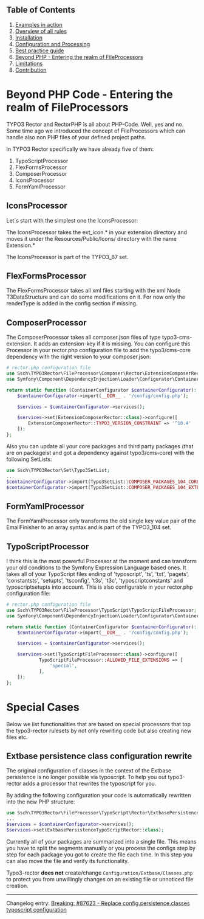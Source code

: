 ## Table of Contents
1. [Examples in action](./examples_in_action.md)
1. [Overview of all rules](./all_rectors_overview.md)
1. [Installation](./installation.md)
1. [Configuration and Processing](./configuration_and_processing.md)
1. [Best practice guide](./best_practice_guide.md)
1. [Beyond PHP - Entering the realm of FileProcessors](./beyond_php_file_processors.md)
1. [Limitations](./limitations.md)
1. [Contribution](./contribution.md)

# Beyond PHP Code - Entering the realm of FileProcessors

TYPO3 Rector and RectorPHP is all about PHP-Code. Well, yes and no.
Some time ago we introduced the concept of FileProcessors which can handle also non PHP files of your defined project paths.

In TYPO3 Rector specifically we have already five of them:

1. TypoScriptProcessor
1. FlexFormsProcessor
1. ComposerProcessor
1. IconsProcessor
1. FormYamlProcessor

## IconsProcessor
Let´s start with the simplest one the IconsProcessor:

The IconsProcessor takes the ext_icon.* in your extension directory and moves it under the Resources/Public/Icons/ directory with the name Extension.*

The IconsProcessor is part of the TYPO3_87 set.

## FlexFormsProcessor
The FlexFormsProcessor takes all xml files starting with the xml Node T3DataStructure and can do some modifications on it.
For now only the renderType is added in the config section if missing.

## ComposerProcessor
The ComposerProcessor takes all composer.json files of type typo3-cms-extension.
It adds an extension-key if it is missing. You can configure this Processor in your rector.php configuration file to add the typo3/cms-core dependency with the right version to your composer.json:

```php
# rector.php configuration file
use Ssch\TYPO3Rector\FileProcessor\Composer\Rector\ExtensionComposerRector;
use Symfony\Component\DependencyInjection\Loader\Configurator\ContainerConfigurator;

return static function (ContainerConfigurator $containerConfigurator): void {
    $containerConfigurator->import(__DIR__ . '/config/config.php');

    $services = $containerConfigurator->services();

    $services->set(ExtensionComposerRector::class)->configure([
        ExtensionComposerRector::TYPO3_VERSION_CONSTRAINT => '^10.4'
    ]);
};
```

Also you can update all your core packages and third party packages (that are on packageist and got a dependency against typo3/cms-core) with the following SetLists:
```php
use Ssch\TYPO3Rector\Set\Typo3SetList;
...
$containerConfigurator->import(Typo3SetList::COMPOSER_PACKAGES_104_CORE);
$containerConfigurator->import(Typo3SetList::COMPOSER_PACKAGES_104_EXTENSIONS);
```

## FormYamlProcessor
The FormYamlProcessor only transforms the old single key value pair of the EmailFinisher to an array syntax and is part of the TYPO3_104 set.

## TypoScriptProcessor
I think this is the most powerful Processor at the moment and can transform your old conditions to the Symfony Expression Language based ones.
It takes all of your TypoScript files ending of 'typoscript', 'ts', 'txt', 'pagets', 'constantsts', 'setupts', 'tsconfig', 't3s', 't3c', 'typoscriptconstants' and typoscriptsetupts into account.
This is also configurable in your rector.php configuration file:

```php
# rector.php configuration file
use Ssch\TYPO3Rector\FileProcessor\TypoScript\TypoScriptFileProcessor;
use Symfony\Component\DependencyInjection\Loader\Configurator\ContainerConfigurator;

return static function (ContainerConfigurator $containerConfigurator): void {
    $containerConfigurator->import(__DIR__ . '/config/config.php');

    $services = $containerConfigurator->services();

    $services->set(TypoScriptFileProcessor::class)->configure([
            TypoScriptFileProcessor::ALLOWED_FILE_EXTENSIONS => [
                'special',
            ],
    ]);
};
```
# Special Cases

Below we list functionalities that are based on special processors that top the typo3-rector rulesets by not only rewriting code but also creating new files etc.


## Extbase persistence class configuration rewrite

The original configuration of classes in the context of the Extbase persistence is no longer possible via typoscript.
To help you out typo3-rector adds a processor that rewrites the typoscript for you.

By adding the following configuration your code is automatically rewritten into the new PHP structure:

```php
use Ssch\TYPO3Rector\FileProcessor\TypoScript\Rector\ExtbasePersistenceTypoScriptRector;
...
$services = $containerConfigurator->services();
$services->set(ExtbasePersistenceTypoScriptRector::class);
```

Currently all of your packages are summarized into a single file.
This means you have to split the segments manually or you process the configs step by step for each package you got to create the file each time.
In this step you can also move the file and verify its functionality.

Typo3-rector **does not** create/change `Configuration/Extbase/Classes.php` to protect you from unwillingly changes on an existing file or unnoticed file creation.

---
Changelog entry: [Breaking: #87623 - Replace config.persistence.classes typoscript configuration](https://docs.typo3.org/c/typo3/cms-core/master/en-us/Changelog/10.0/Breaking-87623-ReplaceConfigpersistenceclassesTyposcriptConfiguration.html)
